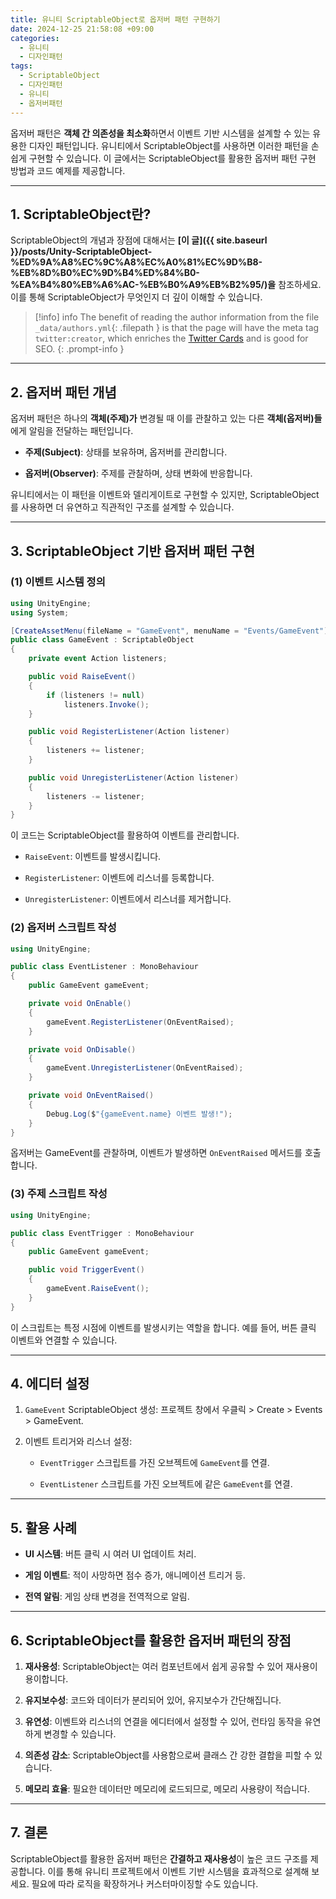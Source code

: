 ```yaml
---
title: 유니티 ScriptableObject로 옵저버 패턴 구현하기
date: 2024-12-25 21:58:08 +09:00
categories:
  - 유니티
  - 디자인패턴
tags:
  - ScriptableObject
  - 디자인패턴
  - 유니티
  - 옵저버패턴
---
```


옵저버 패턴은 **객체 간 의존성을 최소화**하면서 이벤트 기반 시스템을 설계할 수 있는 유용한 디자인 패턴입니다. 유니티에서 ScriptableObject를 사용하면 이러한 패턴을 손쉽게 구현할 수 있습니다. 이 글에서는 ScriptableObject를 활용한 옵저버 패턴 구현 방법과 코드 예제를 제공합니다.

---

## 1. ScriptableObject란?

ScriptableObject의 개념과 장점에 대해서는 **[이 글]({{ site.baseurl }}/posts/Unity-ScriptableObject-%ED%9A%A8%EC%9C%A8%EC%A0%81%EC%9D%B8-%EB%8D%B0%EC%9D%B4%ED%84%B0-%EA%B4%80%EB%A6%AC-%EB%B0%A9%EB%B2%95/)을** 참조하세요. 이를 통해 ScriptableObject가 무엇인지 더 깊이 이해할 수 있습니다.

> [!info] info
> The benefit of reading the author information from the file `_data/authors.yml`{: .filepath } is that the page will have the meta tag `twitter:creator`, which enriches the [Twitter Cards](https://developer.twitter.com/en/docs/twitter-for-websites/cards/guides/getting-started#card-and-content-attribution) and is good for SEO.
{: .prompt-info }






---

## 2. 옵저버 패턴 개념

옵저버 패턴은 하나의 **객체(주제)가** 변경될 때 이를 관찰하고 있는 다른 **객체(옵저버)들**에게 알림을 전달하는 패턴입니다.

- **주제(Subject)**: 상태를 보유하며, 옵저버를 관리합니다.
    
- **옵저버(Observer)**: 주제를 관찰하며, 상태 변화에 반응합니다.
    

유니티에서는 이 패턴을 이벤트와 델리게이트로 구현할 수 있지만, ScriptableObject를 사용하면 더 유연하고 직관적인 구조를 설계할 수 있습니다.

---

## 3. ScriptableObject 기반 옵저버 패턴 구현

### (1) 이벤트 시스템 정의

```c#
using UnityEngine;
using System;

[CreateAssetMenu(fileName = "GameEvent", menuName = "Events/GameEvent")]
public class GameEvent : ScriptableObject
{
    private event Action listeners;

    public void RaiseEvent()
    {
        if (listeners != null)
            listeners.Invoke();
    }

    public void RegisterListener(Action listener)
    {
        listeners += listener;
    }

    public void UnregisterListener(Action listener)
    {
        listeners -= listener;
    }
}
```

이 코드는 ScriptableObject를 활용하여 이벤트를 관리합니다.

- `RaiseEvent`: 이벤트를 발생시킵니다.
    
- `RegisterListener`: 이벤트에 리스너를 등록합니다.
    
- `UnregisterListener`: 이벤트에서 리스너를 제거합니다.
    

### (2) 옵저버 스크립트 작성

```c#
using UnityEngine;

public class EventListener : MonoBehaviour
{
    public GameEvent gameEvent;

    private void OnEnable()
    {
        gameEvent.RegisterListener(OnEventRaised);
    }

    private void OnDisable()
    {
        gameEvent.UnregisterListener(OnEventRaised);
    }

    private void OnEventRaised()
    {
        Debug.Log($"{gameEvent.name} 이벤트 발생!");
    }
}
```

옵저버는 GameEvent를 관찰하며, 이벤트가 발생하면 `OnEventRaised` 메서드를 호출합니다.

### (3) 주제 스크립트 작성

```c#
using UnityEngine;

public class EventTrigger : MonoBehaviour
{
    public GameEvent gameEvent;

    public void TriggerEvent()
    {
        gameEvent.RaiseEvent();
    }
}
```

이 스크립트는 특정 시점에 이벤트를 발생시키는 역할을 합니다. 예를 들어, 버튼 클릭 이벤트와 연결할 수 있습니다.

---

## 4. 에디터 설정

1. `GameEvent` ScriptableObject 생성: 프로젝트 창에서 우클릭 > Create > Events > GameEvent.
    
2. 이벤트 트리거와 리스너 설정:
    
    - `EventTrigger` 스크립트를 가진 오브젝트에 `GameEvent`를 연결.
        
    - `EventListener` 스크립트를 가진 오브젝트에 같은 `GameEvent`를 연결.
        

---

## 5. 활용 사례

- **UI 시스템**: 버튼 클릭 시 여러 UI 업데이트 처리.
    
- **게임 이벤트**: 적이 사망하면 점수 증가, 애니메이션 트리거 등.
    
- **전역 알림**: 게임 상태 변경을 전역적으로 알림.
    

---
## 6. ScriptableObject를 활용한 옵저버 패턴의 장점

1. **재사용성**: ScriptableObject는 여러 컴포넌트에서 쉽게 공유할 수 있어 재사용이 용이합니다.
    
2. **유지보수성**: 코드와 데이터가 분리되어 있어, 유지보수가 간단해집니다.
    
3. **유연성**: 이벤트와 리스너의 연결을 에디터에서 설정할 수 있어, 런타임 동작을 유연하게 변경할 수 있습니다.
    
4. **의존성 감소**: ScriptableObject를 사용함으로써 클래스 간 강한 결합을 피할 수 있습니다.
    
5. **메모리 효율**: 필요한 데이터만 메모리에 로드되므로, 메모리 사용량이 적습니다.
    

---

## 7. 결론

ScriptableObject를 활용한 옵저버 패턴은 **간결하고 재사용성**이 높은 코드 구조를 제공합니다. 이를 통해 유니티 프로젝트에서 이벤트 기반 시스템을 효과적으로 설계해 보세요. 필요에 따라 로직을 확장하거나 커스터마이징할 수도 있습니다.